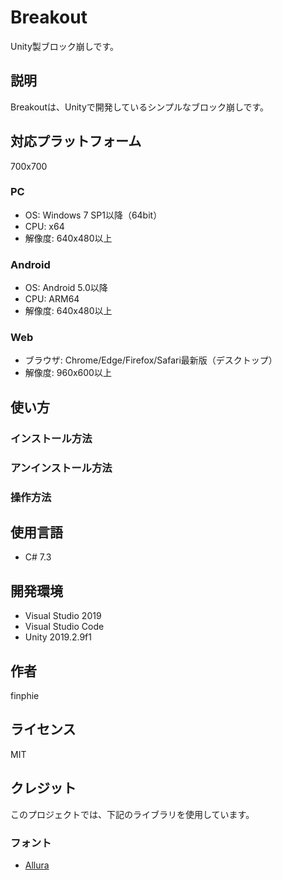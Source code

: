 # Breakout

Unity製ブロック崩しです。

## 説明

Breakoutは、Unityで開発しているシンプルなブロック崩しです。

## 対応プラットフォーム

700x700

### PC

- OS: Windows 7 SP1以降（64bit）
- CPU: x64
- 解像度: 640x480以上

### Android

- OS: Android 5.0以降
- CPU: ARM64
- 解像度: 640x480以上

### Web

- ブラウザ: Chrome/Edge/Firefox/Safari最新版（デスクトップ）
- 解像度: 960x600以上

## 使い方

### インストール方法

### アンインストール方法

### 操作方法

## 使用言語

- C# 7.3

## 開発環境

- Visual Studio 2019
- Visual Studio Code
- Unity 2019.2.9f1

## 作者

finphie

## ライセンス

MIT

## クレジット

このプロジェクトでは、下記のライブラリを使用しています。

### フォント

- [Allura](https://fonts.google.com/specimen/Allura)